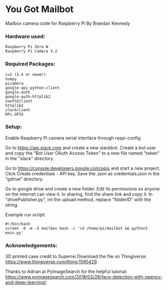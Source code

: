 # You Got Mailbot
Mailbox camera code for Raspberry Pi
By Braedan Kennedy

### Hardware used:
	Raspberry Pi Zero W
	Raspberry Pi Camera V.2
	


### Required Packages:
	cv2 (3.4 or newer)
	numpy
	picamera
	google-api-python-client
	google-auth
	google-auth-httplib2
	oauth2client
	httplib2
	slackclient
	RPi.GPIO

### Setup:
Enable Raspberry Pi camera serial interface through raspi-config

Go to https://api.slack.com and create a new slackbot.
Create a bot user and copy the "Bot User OAuth Access Token" to a new file named "token" in the "slack" directory.

Go to https://console.developers.google.com/apis and start a new project.
Click Create credentials - API key. Save the .json as credentials.json in the "gdrive" directory.
	
Go to google drive and create a new folder. 
Edit its permissions so anyone on the internet can view it. In sharing, find the share link and copy it. In "drivePublisher.py", int the upload method, replace "folderID" with the string.

Example run script:
	
	#!/bin/bash
	screen -d -m -S mailbox bash -c 'cd /home/pi/mailbot && python3 main.py'
	
	
### Acknowledgements:
3D printed case credit to Superrei
Download the file on Thingiverse: https://www.thingiverse.com/thing:1595429
	
Thanks to Adrian at PyImageSearch for the helpful tutorial: https://www.pyimagesearch.com/2018/02/26/face-detection-with-opencv-and-deep-learning/

	
